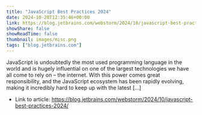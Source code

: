 ```yaml
---
title: "JavaScript Best Practices 2024"
date: 2024-10-28T12:35:46+00:00
link: https://blog.jetbrains.com/webstorm/2024/10/javascript-best-practices-2024/
showShare: false
showReadTime: false
thumbnail: images/misc.png
tags: ["blog.jetbrains.com"]
---
```

JavaScript is undoubtedly the most used programming language in the world and is hugely influential on one of the largest technologies we have all come to rely on – the internet. With this power comes great responsibility, and the JavaScript ecosystem has been rapidly evolving, making it incredibly hard to keep up with the latest […]

- Link to article: https://blog.jetbrains.com/webstorm/2024/10/javascript-best-practices-2024/